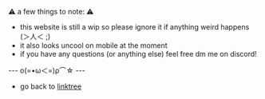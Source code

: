 ⚠️ a few things to note: ⚠️

* this website is still a wip so please ignore it if anything weird happens (＞人＜ ;)
* it also looks uncool on mobile at the moment
* if you have any questions (or anything else) feel free dm me on discord!

--- ο(=•ω＜=)ρ⌒☆ ---
* go back to [linktree](https://linktr.ee/cheeeto)
